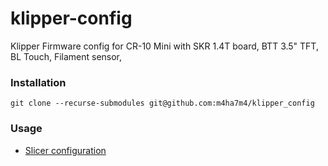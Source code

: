 # klipper-config

Klipper Firmware config for CR-10 Mini with SKR 1.4T board, BTT 3.5" TFT, BL Touch, Filament sensor, 

### Installation

```
git clone --recurse-submodules git@github.com:m4ha7m4/klipper_config
```
### Usage

- [Slicer configuration](./macros/README.md)
